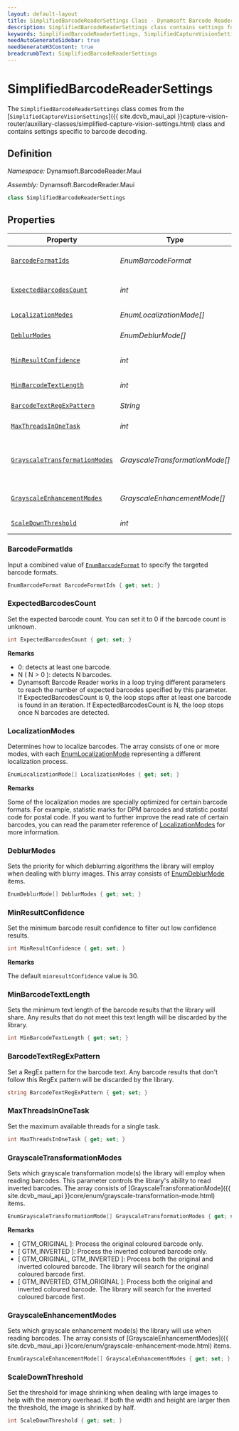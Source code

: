 ```yaml
---
layout: default-layout
title: SimplifiedBarcodeReaderSettings Class - Dynamsoft Barcode Reader Android Edition
description: SimplifiedBarcodeReaderSettings class contains settings for barcode decoding. It is a sub-parameter of SimplifiedCaptureVisionSettings
keywords: SimplifiedBarcodeReaderSettings, SimplifiedCaptureVisionSettings, inverted barcode, Deblur, localization, expected barcodes count, barcode format, confidence, RegEx pattern
needAutoGenerateSidebar: true
needGenerateH3Content: true
breadcrumbText: SimplifiedBarcodeReaderSettings
---
```


# SimplifiedBarcodeReaderSettings

The `SimplifiedBarcodeReaderSettings` class comes from the [`SimplifiedCaptureVisionSettings`]({{ site.dcvb_maui_api }}capture-vision-router/auxiliary-classes/simplified-capture-vision-settings.html) class and contains settings specific to barcode decoding.

## Definition

*Namespace:* Dynamsoft.BarcodeReader.Maui

*Assembly:* Dynamsoft.BarcodeReader.Maui

```csharp
class SimplifiedBarcodeReaderSettings
```

## Properties

| Property | Type | Description |
|----------|------|-------------|
| [`BarcodeFormatIds`](#barcodeformatids) | *EnumBarcodeFormat* | Input a combined value of  `EnumBarcodeFormat` to specify the targeting barcode formats. |
| [`ExpectedBarcodesCount`](#expectedbarcodescount) | *int* | Set the expected barcode count. You can set it to 0 if the barcode count is unknown. |
| [`LocalizationModes`](#localizationmodes) | *EnumLocalizationMode[]* | Set the localization modes with an array of `EnumLocalizationMode`. |
| [`DeblurModes`](#deblurmodes) | *EnumDeblurMode[]* | Set the deblur modes with an array of `EnumDeblurMode`. |
| [`MinResultConfidence`](#minresultconfidence) | *int* | Set the minimum barcode result confidence to filter out the low confidence results. |
| [`MinBarcodeTextLength`](#minbarcodetextlength) | *int* | Set the minimum barcode result text length. |
| [`BarcodeTextRegExPattern`](#barcodetextregexpattern) | *String* | Set a RegEx pattern for the barcode text. |
| [`MaxThreadsInOneTask`](#maxthreadsinonetask) | *int* | Set the max available threads for one task. |
| [`GrayscaleTransformationModes`](#grayscaletransformationmodes) | *GrayscaleTransformationMode[]* | Set the grayscale transformation mode with an array of `EnumGrayscaleTransformationMode`. It controls whether to decode  inverted barcodes. |
| [`GrayscaleEnhancementModes`](#grayscaleenhancementmodes) | *GrayscaleEnhancementMode[]* | Set the grayscale enhancement mode with an array of `EnumGrayscaleEnhancementModes`. |
| [`ScaleDownThreshold`](#scaledownthreshold) | *int* | Set the threshold for image shrinking. |

### BarcodeFormatIds

Input a combined value of [`EnumBarcodeFormat`](enum/barcode-format.md) to specify the targeted barcode formats.

```csharp
EnumBarcodeFormat BarcodeFormatIds { get; set; }
```

### ExpectedBarcodesCount

Set the expected barcode count. You can set it to 0 if the barcode count is unknown.

```csharp
int ExpectedBarcodesCount { get; set; }
```

**Remarks**

- 0: detects at least one barcode.
- N ( N > 0 ): detects N barcodes.
- Dynamsoft Barcode Reader works in a loop trying different parameters to reach the number of expected barcodes specified by this parameter. If ExpectedBarcodesCount is 0, the loop stops after at least one barcode is found in an iteration. If ExpectedBarcodesCount is N, the loop stops once N barcodes are detected.

### LocalizationModes

Determines how to localize barcodes. The array consists of one or more modes, with each [EnumLocalizationMode](enum/localization-mode.md) representing a different localization process.

```csharp
EnumLocalizationMode[] LocalizationModes { get; set; }
```

**Remarks**

Some of the localization modes are specially optimized for certain barcode formats. For example, statistic marks for DPM barcodes and statistic postal code for postal code. If you want to further improve the read rate of certain barcodes, you can read the parameter reference of [LocalizationModes](enum/localization-mode.md) for more information.

### DeblurModes

Sets the priority for which deblurring algorithms the library will employ when dealing with blurry images. This array consists of [EnumDeblurMode](enum/deblur-mode.md) items.

```csharp
EnumDeblurMode[] DeblurModes { get; set; }
```

### MinResultConfidence

Set the minimum barcode result confidence to filter out low confidence results.

```csharp
int MinResultConfidence { get; set; }
```

**Remarks**

The default `minresultConfidence` value is 30.

### MinBarcodeTextLength

Sets the minimum text length of the barcode results that the library will share. Any results that do not meet this text length will be discarded by the library.

```csharp
int MinBarcodeTextLength { get; set; }
```

### BarcodeTextRegExPattern

Set a RegEx pattern for the barcode text. Any barcode results that don't follow this RegEx pattern will be discarded by the library.

```csharp
string BarcodeTextRegExPattern { get; set; }
```

### MaxThreadsInOneTask

Set the maximum available threads for a single task.

```csharp
int MaxThreadsInOneTask { get; set; }
```

### GrayscaleTransformationModes

Sets which grayscale transformation mode(s) the library will employ when reading barcodes. This parameter controls the library's ability to read inverted barcodes. The array consists of [GrayscaleTransformationMode]({{ site.dcvb_maui_api }}core/enum/grayscale-transformation-mode.html) items.

```csharp
EnumGrayscaleTransformationMode[] GrayscaleTransformationModes { get; set; }
```

**Remarks**

- [ GTM_ORIGINAL ]: Process the original coloured barcode only.
- [ GTM_INVERTED ]: Process the inverted coloured barcode only.
- [ GTM_ORIGINAL, GTM_INVERTED ]: Process both the original and inverted coloured barcode. The library will search for the original coloured barcode first.
- [ GTM_INVERTED, GTM_ORIGINAL ]: Process both the original and inverted coloured barcode. The library will search for the inverted coloured barcode first.

### GrayscaleEnhancementModes

Sets which grayscale enhancement mode(s) the library will use when reading barcodes. The array consists of [GrayscaleEnhancementModes]({{ site.dcvb_maui_api }}core/enum/grayscale-enhancement-mode.html) items.

```csharp
EnumGrayscaleEnhancementMode[] GrayscaleEnhancementModes { get; set; }
```

### ScaleDownThreshold

Set the threshold for image shrinking when dealing with large images to help with the memory overhead. If both the width and height are larger then the threshold, the image is shrinked by half.

```csharp
int ScaleDownThreshold { get; set; }
```
